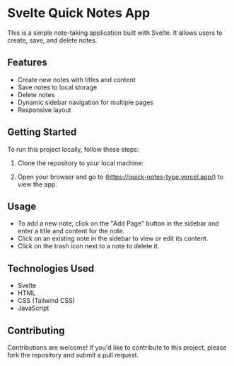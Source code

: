 # Svelte Quick Notes App

This is a simple note-taking application built with Svelte. It allows users to create, save, and delete notes.

## Features

- Create new notes with titles and content
- Save notes to local storage
- Delete notes
- Dynamic sidebar navigation for multiple pages
- Responsive layout

## Getting Started

To run this project locally, follow these steps:

1. Clone the repository to your local machine:


5. Open your browser and go to (https://quick-notes-type.vercel.app/) to view the app.

## Usage

- To add a new note, click on the "Add Page" button in the sidebar and enter a title and content for the note.
- Click on an existing note in the sidebar to view or edit its content.
- Click on the trash icon next to a note to delete it.

## Technologies Used

- Svelte
- HTML
- CSS (Tailwind CSS)
- JavaScript

## Contributing

Contributions are welcome! If you'd like to contribute to this project, please fork the repository and submit a pull request.


